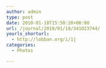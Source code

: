 ```yaml
---
author: admin
type: post
date: 2010-01-18T15:50:20+00:00
url: /journal/2010/01/18/341023744/
yourls_shorturl:
  - http://lobban.org/i/1j
categories:
  - Photos

---
```

<div class="figure">
  <img src="http://lobban.org/wp-content/uploads/2011/06/tumblr_kpbtrtmv0X1qznftfo1_400.jpg" alt="" />
</div>